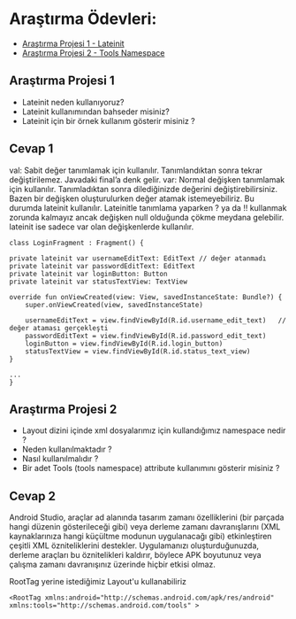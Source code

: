# Araştırma Ödevleri:

- [Araştırma Projesi 1 - Lateinit](#1)
- [Araştırma Projesi 2 - Tools Namespace](#2)


## <a name="1"></a> Araştırma Projesi 1

- Lateinit neden kullanıyoruz?
- Lateinit kullanımından bahseder misiniz?
- Lateinit için bir örnek kullanım gösterir misiniz ?

## <a name="1"></a> Cevap 1

val: Sabit değer tanımlamak için kullanılır. Tanımlandıktan sonra tekrar değiştirilemez. Javadaki final’a denk gelir. 
var: Normal değişken tanımlamak için kullanılır. Tanımladıktan sonra dilediğinizde değerini değiştirebilirsiniz.
Bazen bir değişken oluşturulurken değer atamak istemeyebiliriz. Bu durumda lateinit kullanılır. Lateinitle tanımlama yaparken ? ya da !! kullanmak zorunda kalmayız ancak değişken null olduğunda çökme meydana gelebilir. lateinit ise sadece var olan değişkenlerde kullanılır.

    class LoginFragment : Fragment() {

    private lateinit var usernameEditText: EditText	// değer atanmadı
    private lateinit var passwordEditText: EditText
    private lateinit var loginButton: Button
    private lateinit var statusTextView: TextView

    override fun onViewCreated(view: View, savedInstanceState: Bundle?) {
        super.onViewCreated(view, savedInstanceState)

        usernameEditText = view.findViewById(R.id.username_edit_text)	// değer ataması gerçekleşti
        passwordEditText = view.findViewById(R.id.password_edit_text)
        loginButton = view.findViewById(R.id.login_button)
        statusTextView = view.findViewById(R.id.status_text_view)
    }

    ...
    }

## <a name="2"></a> Araştırma Projesi 2


- Layout dizini içinde xml dosyalarımız için kullandığımız namespace nedir ?
- Neden kullanılmaktadır ?
- Nasıl kullanılmalıdır ?
- Bir adet Tools (tools namespace) attribute kullanımını gösterir misiniz ? 

## <a name="1"></a> Cevap 2

Android Studio, araçlar ad alanında tasarım zamanı özelliklerini (bir parçada hangi düzenin gösterileceği gibi) veya derleme zamanı davranışlarını (XML kaynaklarınıza hangi küçültme modunun uygulanacağı gibi) etkinleştiren çeşitli XML özniteliklerini destekler. Uygulamanızı oluşturduğunuzda, derleme araçları bu öznitelikleri kaldırır, böylece APK boyutunuz veya çalışma zamanı davranışınız üzerinde hiçbir etkisi olmaz.
    
RootTag yerine istediğimiz Layout'u kullanabiliriz
    
     
    <RootTag xmlns:android="http://schemas.android.com/apk/res/android"
    xmlns:tools="http://schemas.android.com/tools" >
